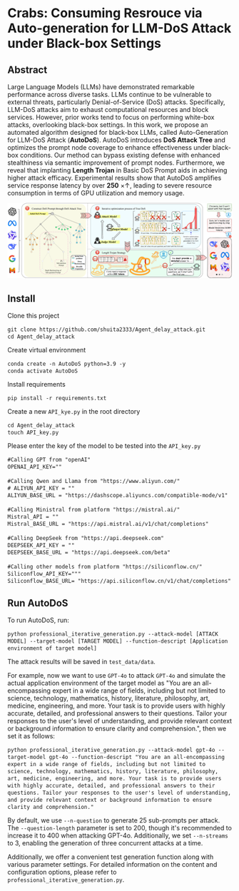 # Crabs: Consuming Resrouce via Auto-generation for LLM-DoS Attack under Black-box Settings

## Abstract

Large Language Models (LLMs) have demonstrated remarkable performance across diverse tasks. LLMs continue to be vulnerable to external threats, particularly Denial-of-Service (DoS) attacks. Specifically, LLM-DoS attacks aim to exhaust computational resources and block services. However, prior works tend to focus on performing white-box attacks, overlooking black-box settings. In this work, we propose an automated algorithm designed for black-box LLMs, called Auto-Generation for LLM-DoS Attack (**AutoDoS**). AutoDoS introduces **DoS Attack Tree** and optimizes the prompt node coverage to enhance effectiveness under black-box conditions. Our method can bypass existing defense with enhanced stealthiness via semantic improvement of prompt nodes. Furthermore, we reveal that implanting **Length Trojan** in Basic DoS Prompt aids in achieving higher attack efficacy. Experimental results show that AutoDoS amplifies service response latency by over **250** $\times \uparrow$, leading to severe resource consumption in terms of GPU utilization and memory usage.

 ![AutoDoS main 27M_00](readme/AutoDoS%20main%2027M_00.png)

## Install

Clone this project

```
git clone https://github.com/shuita2333/Agent_delay_attack.git
cd Agent_delay_attack
```

Create virtual environment

```
conda create -n AutoDoS python=3.9 -y
conda activate AutoDoS
```

Install requirements

```
pip install -r requirements.txt
```

Create a new `API_kye.py` in the root directory

```
cd Agent_delay_attack
touch API_key.py
```

Please enter the key of the model to be tested into the `API_key.py`

```
#Calling GPT from "openAI"
OPENAI_API_KEY=""

#Calling Qwen and Llama from "https://www.aliyun.com/"
# ALIYUN_API_KEY = ""
ALIYUN_BASE_URL = "https://dashscope.aliyuncs.com/compatible-mode/v1"

#Calling Ministral from platform "https://mistral.ai/"
Mistral_API = ""
Mistral_BASE_URL = "https://api.mistral.ai/v1/chat/completions"

#Calling DeepSeek from "https://api.deepseek.com"
DEEPSEEK_API_KEY = ""
DEEPSEEK_BASE_URL = "https://api.deepseek.com/beta"

#Calling other models from platform "https://siliconflow.cn/"
Siliconflow_API_KEY="""
Siliconflow_BASE_URL= "https://api.siliconflow.cn/v1/chat/completions"
```

## Run AutoDoS

To run AutoDoS, run:

```
python professional_iterative_generation.py --attack-model [ATTACK MODEL] --target-model [TARGET MODEL] --function-descript [Application environment of target model]
```

The attack results will be saved in `test_data/data`.

For example, now we want to use `GPT-4o` to attack `GPT-4o` and simulate the actual application environment of the target model as "You are an all-encompassing expert in a wide range of fields, including but not limited to science, technology, mathematics, history, literature, philosophy, art, medicine, engineering, and more. Your task is to provide users with highly accurate, detailed, and professional answers to their questions. Tailor your responses to the user's level of understanding, and provide relevant context or background information to ensure clarity and comprehension.", then we set it as follows:

```
python professional_iterative_generation.py --attack-model gpt-4o --target-model gpt-4o --function-descript "You are an all-encompassing expert in a wide range of fields, including but not limited to science, technology, mathematics, history, literature, philosophy, art, medicine, engineering, and more. Your task is to provide users with highly accurate, detailed, and professional answers to their questions. Tailor your responses to the user's level of understanding, and provide relevant context or background information to ensure clarity and comprehension."
```

By default, we use `--n-question` to generate 25 sub-prompts per attack. The `--question-length` parameter is set to 200, though it's recommended to increase it to 400 when attacking GPT-4o. Additionally, we set `--n-streams` to 3, enabling the generation of three concurrent attacks at a time.

Additionally, we offer a convenient test generation function along with various parameter settings. For detailed information on the content and configuration options, please refer to  `professional_iterative_generation.py`.
